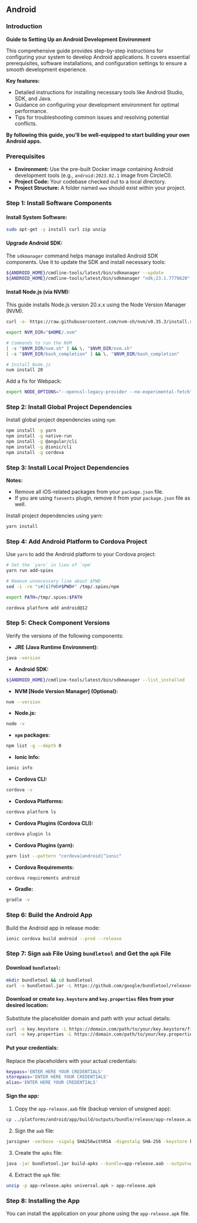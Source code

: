 ## Android

### Introduction

**Guide to Setting Up an Android Development Environment**

This comprehensive guide provides step-by-step instructions for configuring your system to develop Android applications. It covers essential prerequisites, software installations, and configuration settings to ensure a smooth development experience.

**Key features:**

- Detailed instructions for installing necessary tools like Android Studio, SDK, and Java.
- Guidance on configuring your development environment for optimal performance.
- Tips for troubleshooting common issues and resolving potential conflicts.

**By following this guide, you'll be well-equipped to start building your own Android apps.**

### Prerequisites

- **Environment:** Use the pre-built Docker image containing Android development tools (e.g., `android:2023.02.1` image from CircleCI).
- **Project Code:** Your codebase checked out to a local directory.
- **Project Structure:** A folder named `www` should exist within your project.

### Step 1: Install Software Components

#### Install System Software:

```sh
sudo apt-get -y install curl zip unzip
```

#### Upgrade Android SDK:

The `sdkmanager` command helps manage installed Android SDK components. Use it to update the SDK and install necessary tools:

```sh
${ANDROID_HOME}/cmdline-tools/latest/bin/sdkmanager --update
${ANDROID_HOME}/cmdline-tools/latest/bin/sdkmanager "ndk;23.1.7779620" "cmake;3.6.4111459"
```

#### Install Node.js (via NVM):

This guide installs Node.js version 20.x.x using the Node Version Manager (NVM).

```sh
curl -o- https://raw.githubusercontent.com/nvm-sh/nvm/v0.35.3/install.sh | bash

export NVM_DIR="$HOME/.nvm"

# Commands to run the NVM
[ -s "$NVM_DIR/nvm.sh" ] && \. "$NVM_DIR/nvm.sh"
[ -s "$NVM_DIR/bash_completion" ] && \. "$NVM_DIR/bash_completion"

# Install Node.js
nvm install 20
```

Add a fix for Webpack:

```sh
export NODE_OPTIONS="--openssl-legacy-provider --no-experimental-fetch"
```

### Step 2: Install Global Project Dependencies

Install global project dependencies using `npm`:

```sh
npm install -g yarn
npm install -g native-run
npm install -g @angular/cli
npm install -g @ionic/cli
npm install -g cordova
```

### Step 3: Install Local Project Dependencies

**Notes:**
- Remove all iOS-related packages from your `package.json` file.
- If you are using `fsevents` plugin, remove it from your `package.json` file as well.

Install project dependencies using yarn:

```sh
yarn install
```

### Step 4: Add Android Platform to Cordova Project

Use `yarn` to add the Android platform to your Cordova project:

```sh
# Set the `yarn` in lieu of `npm`
yarn run add-spies

# Remove unnecessary line about $PWD
sed -i -re "s#[$]PWD#$PWD#" /tmp/.spies/npm

export PATH=/tmp/.spies:$PATH

cordova platform add android@12
```

### Step 5: Check Component Versions

Verify the versions of the following components:

- **JRE (Java Runtime Environment):**

```sh
java -version
```

- **Android SDK:**

```sh
${ANDROID_HOME}/cmdline-tools/latest/bin/sdkmanager --list_installed
```

- **NVM [Node Version Manager] (Optional):**

```sh
nvm --version
```

- **Node.js:**

```sh
node -v
```

- **`npm` packages:**

```sh
npm list -g --depth 0
```

- **Ionic Info:**

```sh
ionic info
```

- **Cordova CLI:**

```sh
cordova -v
```

- **Cordova Platforms:**

```sh
cordova platform ls
```

- **Cordova Plugins (Cordova CLI):**

```sh
cordova plugin ls
```

- **Cordova Plugins (yarn):**

```sh
yarn list --pattern "cordova|android|^ionic"
```

- **Cordova Requirements:**

```sh
cordova requirements android
```

- **Gradle:**

```sh
gradle -v
```

### Step 6: Build the Android App

Build the Android app in release mode:

```sh
ionic cordova build android --prod --release
```

### Step 7: Sign `aab` File Using `bundletool` and Get the `apk` File

#### Download `bundletool`:

```sh
mkdir bundletool && cd bundletool
curl -o bundletool.jar -L https://github.com/google/bundletool/releases/download/1.15.4/bundletool-all-1.15.4.jar && chmod +x bundletool.jar
```

#### Download or create `key.keystore` and `key.properties` files from your desired location:

Substitute the placeholder domain and path with your actual details:

```sh
curl -o key.keystore -L https://domain.com/path/to/your/key.keystore/file
curl -o key.properties -L https://domain.com/path/to/your/key.properties/file
```

#### Put your credentials:

Replace the placeholders with your actual credentials:

```sh
keypass='ENTER HERE YOUR CREDENTIALS'
storepass='ENTER HERE YOUR CREDENTIALS'
alias='ENTER HERE YOUR CREDENTIALS'
```

#### Sign the app:

1. Copy the `app-release.aab` file (backup version of unsigned app):

```sh
cp ../platforms/android/app/build/outputs/bundle/release/app-release.aab app-release-unsigned.aab
```

2. Sign the `aab` file:

```sh
jarsigner -verbose -sigalg SHA256withRSA -digestalg SHA-256 -keystore key.keystore -storepass $storepass -keypass $keypass -signedjar app-release.aab app-release-unsigned.aab $alias
```

3. Create the `apks` file:

```sh
java -jar bundletool.jar build-apks --bundle=app-release.aab --output=app-release.apks --mode=universal --ks-pass=pass:$storepass --key-pass=pass:$keypass --ks key.keystore --ks-key-alias $alias
```

4. Extract the `apk` file:

```sh
unzip -p app-release.apks universal.apk > app-release.apk
```

### Step 8: Installing the App

You can install the application on your phone using the `app-release.apk` file.
